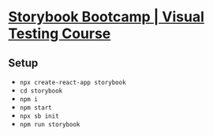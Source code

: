 # [Storybook Bootcamp | Visual Testing Course](https://www.udemy.com/course/storybook)

## Setup
- `npx create-react-app storybook`
- `cd storybook`
- `npm i`
- `npm start`
- `npx sb init`
- `npm run storybook`